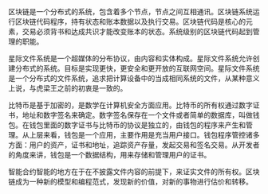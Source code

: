 区块链是一个分布式的系统，包含着多个节点，节点之间互相通讯。区块链系统运行区块链代码程序，持有状态和账本数据以及执行交易。区块链代码是核心的元素，交易必须背书和达成共识才能改变账本的状态。系统级别的区块链代码起到管理的职能。

星际文件系统是一个超媒体的分布协议，由内容和实体构成。星际文件系统允许创建分布式的系统。目标是实现更快，更安全和更开放的互联网空间。星际文件系统是一个分布式的文件系统，追求把计算设备中的当成相同系统的文件，从某种意义上说，与虎梁王之前的初衷是一致的。

比特币是基于加密的，是数学在计算机安全方面应用。比特币的所有权通过数字证书，地址和数字签名来确定。数字签名保存在一个文件或者简单的数据库，叫做钱包。在钱包里面的数字证书与比特币的协议是独立的，由钱包的程序来产生和管理。从上层来看，钱包是一个应用，主要作用是充当用户接口。钱包程序管控诸多方面：用户的资产，证书和地址，追踪资产存量，发起交易和签名交易。从开发者的角度来讲，钱包是一个数据结构，用来存储和管理用户的证书。

智能合约智能的地方在于在不披露文件内容的前提下，来证实文件的所有权。区块链成为一种新的模型和编程范式，发现新的价值，对新的事物进行估价和转移。
